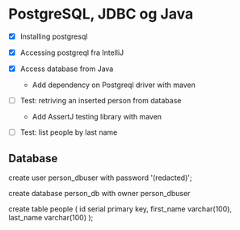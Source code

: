 # PostgreSQL, JDBC og Java

* [x] Installing postgresql
* [x] Accessing postgreql fra IntelliJ
* [x] Access database from Java
  * Add dependency on Postgreql driver with maven
* [ ] Test: retriving an inserted person from database
  * Add AssertJ testing library with maven 
* [ ] Test: list people by last name


## Database

  create user person_dbuser with password '(redacted)';
  
  create database person_db with owner person_dbuser

  create table people (
    id serial primary key,
    first_name varchar(100),
    last_name varchar(100)
  );


